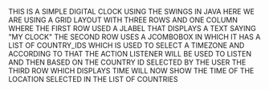 THIS IS A SIMPLE DIGITAL CLOCK USING THE SWINGS IN JAVA HERE WE ARE USING A GRID LAYOUT WITH THREE ROWS AND ONE COLUMN WHERE
THE FIRST ROW USED A JLABEL THAT DISPLAYS A TEXT SAYING "MY CLOCK"
THE SECOND ROW USES A JCOMBOBOX IN WHICH IT HAS A LIST OF COUNTRY_IDS WHICH IS USED TO SELECT A TIMEZONE AND ACCORDING TO THAT 
THE ACTION LISTENER WILL BE USED TO LISTEN AND THEN BASED ON THE COUNTRY ID SELECTED BY THE USER THE THIRD ROW WHICH DISPLAYS
TIME WILL NOW SHOW THE TIME OF THE LOCATION SELECTED IN THE LIST OF COUNTRIES
